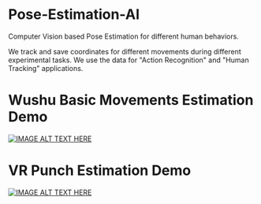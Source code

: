 # Pose-Estimation-AI
Computer Vision based Pose Estimation for different human behaviors.

We track and save coordinates for different movements during different experimental tasks. We use the data for "Action Recognition" and "Human Tracking" applications.



# Wushu Basic Movements Estimation Demo

[![IMAGE ALT TEXT HERE](https://img.youtube.com/vi/b2sgl-lMddk/0.jpg)](https://www.youtube.com/watch?v=b2sgl-lMddk)



# VR Punch Estimation Demo
[![IMAGE ALT TEXT HERE](https://img.youtube.com/vi/nydqhXYyOR8/0.jpg)](https://www.youtube.com/watch?v=nydqhXYyOR8)
